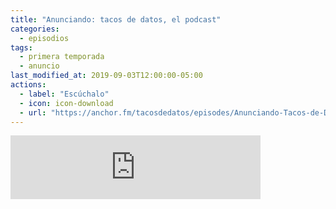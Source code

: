 ```yaml
---
title: "Anunciando: tacos de datos, el podcast"
categories:
  - episodios
tags:
  - primera temporada
  - anuncio
last_modified_at: 2019-09-03T12:00:00-05:00
actions:
  - label: "Escúchalo"
  - icon: icon-download
  - url: "https://anchor.fm/tacosdedatos/episodes/Anunciando-Tacos-de-Datos--el-podcast-e53gep/a-alpc7n"
---
```


<iframe src="https://anchor.fm/tacosdedatos/embed/episodes/Anunciando-Tacos-de-Datos--el-podcast-e53gep/a-alpc7n" height="102px" width="400px" frameborder="0" scrolling="no"></iframe>
